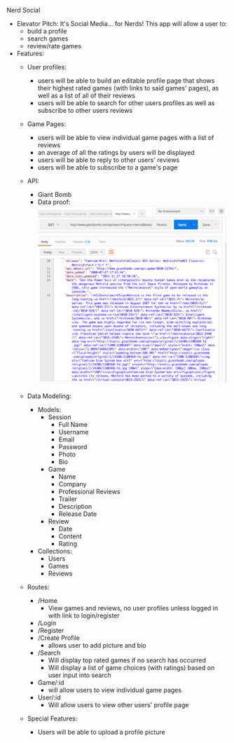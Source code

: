Nerd Social
- Elevator Pitch:
  It's Social Media... for Nerds!
  This app will allow a user to:
    - build a profile
    - search games
    - review/rate games
- Features:
  - User profiles:
    - users will be able to build an editable profile page that shows their highest rated games (with links to said games' pages), as well as a list of all of their reviews
    - users will be able to search for other users profiles as well as subscribe to other users reviews
  - Game Pages:
    - users will be able to view individual game pages with a list of reviews
    - an average of all the ratings by users will be displayed
    - users will be able to reply to other users' reviews
    - users will be able to subscribe to a game's page

  - API:
    - Giant Bomb
    - Data proof:
      ![Alt text](./app/assets/images/dataproof.png?raw=true)
  - Data Modeling:
    - Models:
      - Session
        - Full Name
        - Username
        - Email
        - Password
        - Photo
        - Bio
      - Game
        - Name
        - Company
        - Professional Reviews
        - Trailer
        - Description
        - Release Date
      - Review
        - Date
        - Content
        - Rating
    - Collections:
       - Users
       - Games
       - Reviews

  - Routes:
    - /Home
      - View games and reviews, no user profiles unless logged in with link to login/register
    - /Login
    - /Register
    - /Create Profile
      - allows user to add picture and bio
    - /Search
      - Will display top rated games if no search has occurred
      - Will display a list of game choices (with ratings) based on user input into search
    - Game/:id
        - will allow users to view individual game pages
    - User/:id
      - Will allow users to view other users' profile page
  - Special Features:
    - Users will be able to upload a profile picture








<!--  -->
